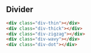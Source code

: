 ## Divider

```html
<div class="div-thin"></div>
<div class="div-thick"></div>
<div class="div-zigzag"></div>
<div class="div-wavy"></div>
<div class="div-dot"></div>
```

<div class="border solid border-navy p-5 my-5 my-5">
	<div class="div-thin mt-5"></div>
	<div class="div-thick mt-5"></div>
	<div class="div-zigzag mt-5"></div>
	<div class="div-wavy mt-5"></div>
	<div class="div-dot mt-5"></div>
</div>
